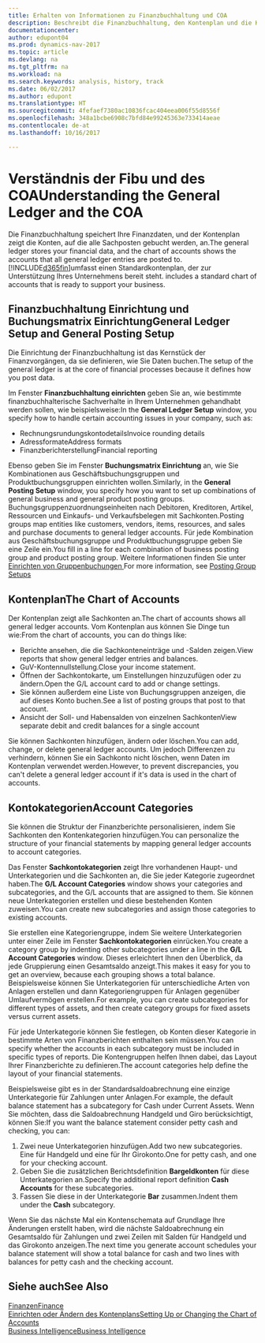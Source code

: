 ```yaml
---
title: Erhalten von Informationen zu Finanzbuchhaltung und COA
description: Beschreibt die Finanzbuchhaltung, den Kontenplan und die Kontokategorien.
documentationcenter: 
author: edupont04
ms.prod: dynamics-nav-2017
ms.topic: article
ms.devlang: na
ms.tgt_pltfrm: na
ms.workload: na
ms.search.keywords: analysis, history, track
ms.date: 06/02/2017
ms.author: edupont
ms.translationtype: HT
ms.sourcegitcommit: 4fefaef7380ac10836fcac404eea006f55d8556f
ms.openlocfilehash: 348a1bcbe6908c7bfd84e99245363e733414aeae
ms.contentlocale: de-at
ms.lasthandoff: 10/16/2017

---
```

# <a name="understanding-the-general-ledger-and-the-coa"></a><span data-ttu-id="109e3-103">Verständnis der Fibu und des COA</span><span class="sxs-lookup"><span data-stu-id="109e3-103">Understanding the General Ledger and the COA</span></span>
<span data-ttu-id="109e3-104">Die Finanzbuchhaltung speichert Ihre Finanzdaten, und der Kontenplan zeigt die Konten, auf die alle Sachposten gebucht werden, an.</span><span class="sxs-lookup"><span data-stu-id="109e3-104">The general ledger stores your financial data, and the chart of accounts shows the accounts that all general ledger entries are posted to.</span></span> [!INCLUDE[d365fin](includes/d365fin_md.md)]<span data-ttu-id="109e3-105">umfasst einen Standardkontenplan, der zur Unterstützung Ihres Unternehmens bereit steht.</span><span class="sxs-lookup"><span data-stu-id="109e3-105"> includes a standard chart of accounts that is ready to support your business.</span></span>

## <a name="general-ledger-setup-and-general-posting-setup"></a><span data-ttu-id="109e3-106">Finanzbuchhaltung Einrichtung und Buchungsmatrix Einrichtung</span><span class="sxs-lookup"><span data-stu-id="109e3-106">General Ledger Setup and General Posting Setup</span></span>
<span data-ttu-id="109e3-107">Die Einrichtung der Finanzbuchhaltung ist das Kernstück der Finanzvorgängen, da sie definieren, wie Sie Daten buchen.</span><span class="sxs-lookup"><span data-stu-id="109e3-107">The setup of the general ledger is at the core of financial processes because it defines how you post data.</span></span>  

<span data-ttu-id="109e3-108">Im Fenster **Finanzbuchhaltung einrichten** geben Sie an, wie bestimmte finanzbuchhalterische Sachverhalte in Ihrem Unternehmen gehandhabt werden sollen, wie beispielsweise:</span><span class="sxs-lookup"><span data-stu-id="109e3-108">In the **General Ledger Setup** window, you specify how to handle certain accounting issues in your company, such as:</span></span>  

* <span data-ttu-id="109e3-109">Rechnungsrundungskontodetails</span><span class="sxs-lookup"><span data-stu-id="109e3-109">Invoice rounding details</span></span>  
* <span data-ttu-id="109e3-110">Adressformate</span><span class="sxs-lookup"><span data-stu-id="109e3-110">Address formats</span></span>  
* <span data-ttu-id="109e3-111">Finanzberichterstellung</span><span class="sxs-lookup"><span data-stu-id="109e3-111">Financial reporting</span></span>  

<span data-ttu-id="109e3-112">Ebenso geben Sie im Fenster **Buchungsmatrix Einrichtung** an, wie Sie Kombinationen aus Geschäftsbuchungsgruppen und Produktbuchungsgruppen einrichten wollen.</span><span class="sxs-lookup"><span data-stu-id="109e3-112">Similarly, in the **General Posting Setup** window, you specify how you want to set up combinations of general business and general product posting groups.</span></span> <span data-ttu-id="109e3-113">Buchungsgruppenzuordnungseinheiten nach Debitoren, Kreditoren, Artikel, Ressourcen und Einkaufs- und Verkaufsbelegen mit Sachkonten.</span><span class="sxs-lookup"><span data-stu-id="109e3-113">Posting groups map entities like customers, vendors, items, resources, and sales and purchase documents to general ledger accounts.</span></span> <span data-ttu-id="109e3-114">Für jede Kombination aus Geschäftsbuchungsgruppe und Produktbuchungsgruppe geben Sie eine Zeile ein.</span><span class="sxs-lookup"><span data-stu-id="109e3-114">You fill in a line for each combination of business posting group and product posting group.</span></span> <span data-ttu-id="109e3-115">Weitere Informationen finden Sie unter [Einrichten von Gruppenbuchungen ](finance-posting-groups.md)</span><span class="sxs-lookup"><span data-stu-id="109e3-115">For more information, see [Posting Group Setups](finance-posting-groups.md)</span></span>  

## <a name="the-chart-of-accounts"></a><span data-ttu-id="109e3-116">Kontenplan</span><span class="sxs-lookup"><span data-stu-id="109e3-116">The Chart of Accounts</span></span>
<span data-ttu-id="109e3-117">Der Kontenplan zeigt alle Sachkonten an.</span><span class="sxs-lookup"><span data-stu-id="109e3-117">The chart of accounts shows all general ledger accounts.</span></span> <span data-ttu-id="109e3-118">Vom Kontenplan aus können Sie Dinge tun wie:</span><span class="sxs-lookup"><span data-stu-id="109e3-118">From the chart of accounts, you can do things like:</span></span>  

* <span data-ttu-id="109e3-119">Berichte ansehen, die die Sachkonteneinträge und -Salden zeigen.</span><span class="sxs-lookup"><span data-stu-id="109e3-119">View reports that show general ledger entries and balances.</span></span>  
* <span data-ttu-id="109e3-120">GuV-Kontennullstellung.</span><span class="sxs-lookup"><span data-stu-id="109e3-120">Close your income statement.</span></span>  
* <span data-ttu-id="109e3-121">Öffnen der Sachkontokarte, um Einstellungen hinzuzufügen oder zu ändern.</span><span class="sxs-lookup"><span data-stu-id="109e3-121">Open the G/L account card to add or change settings.</span></span>  
* <span data-ttu-id="109e3-122">Sie können außerdem eine Liste von Buchungsgruppen anzeigen, die auf dieses Konto buchen.</span><span class="sxs-lookup"><span data-stu-id="109e3-122">See a list of posting groups that post to that account.</span></span>
* <span data-ttu-id="109e3-123">Ansicht der Soll- und Habensalden von einzelnen Sachkonten</span><span class="sxs-lookup"><span data-stu-id="109e3-123">View separate debit and credit balances for a single account</span></span>  

<span data-ttu-id="109e3-124">Sie können Sachkonten hinzufügen, ändern oder löschen.</span><span class="sxs-lookup"><span data-stu-id="109e3-124">You can add, change, or delete general ledger accounts.</span></span> <span data-ttu-id="109e3-125">Um jedoch Differenzen zu verhindern, können Sie ein Sachkonto nicht löschen, wenn Daten im Kontenplan verwendet werden.</span><span class="sxs-lookup"><span data-stu-id="109e3-125">However, to prevent discrepancies, you can't delete a general ledger account if it's data is used in the chart of accounts.</span></span>  

## <a name="account-categories"></a><span data-ttu-id="109e3-126">Kontokategorien</span><span class="sxs-lookup"><span data-stu-id="109e3-126">Account Categories</span></span>
<span data-ttu-id="109e3-127">Sie können die Struktur der Finanzberichte personalisieren, indem Sie Sachkonten den Kontenkategorien hinzufügen.</span><span class="sxs-lookup"><span data-stu-id="109e3-127">You can personalize the structure of your financial statements by mapping general ledger accounts to account categories.</span></span>  

<span data-ttu-id="109e3-128">Das Fenster **Sachkontokategorien** zeigt Ihre vorhandenen Haupt- und Unterkategorien und die Sachkonten an, die Sie jeder Kategorie zugeordnet haben.</span><span class="sxs-lookup"><span data-stu-id="109e3-128">The **G/L Account Categories** window shows your categories and subcategories, and the G/L accounts that are assigned to them.</span></span> <span data-ttu-id="109e3-129">Sie können neue Unterkategorien erstellen und diese bestehenden Konten zuweisen.</span><span class="sxs-lookup"><span data-stu-id="109e3-129">You can create new subcategories and assign those categories to existing accounts.</span></span>  

<span data-ttu-id="109e3-130">Sie erstellen eine Kategoriengruppe, indem Sie weitere Unterkategorien unter einer Zeile im Fenster **Sachkontokategorien** einrücken.</span><span class="sxs-lookup"><span data-stu-id="109e3-130">You create a category group by indenting other subcategories under a line in the **G/L Account Categories** window.</span></span> <span data-ttu-id="109e3-131">Dieses erleichtert Ihnen den Überblick, da jede Gruppierung einen Gesamtsaldo anzeigt.</span><span class="sxs-lookup"><span data-stu-id="109e3-131">This makes it easy for you to get an overview, because each grouping shows a total balance.</span></span> <span data-ttu-id="109e3-132">Beispielsweise können Sie Unterkategorien für unterschiedliche Arten von Anlagen erstellen und dann Kategoriengruppen für Anlagen gegenüber Umlaufvermögen erstellen.</span><span class="sxs-lookup"><span data-stu-id="109e3-132">For example, you can create subcategories for different types of assets, and then create category groups for fixed assets versus current assets.</span></span>  

<span data-ttu-id="109e3-133">Für jede Unterkategorie können Sie festlegen, ob Konten dieser Kategorie in bestimmte Arten von Finanzberichten enthalten sein müssen.</span><span class="sxs-lookup"><span data-stu-id="109e3-133">You can specify whether the accounts in each subcategory must be included in specific types of reports.</span></span> <span data-ttu-id="109e3-134">Die Kontengruppen helfen Ihnen dabei, das Layout Ihrer Finanzberichte zu definieren.</span><span class="sxs-lookup"><span data-stu-id="109e3-134">The account categories help define the layout of your financial statements.</span></span>  

<span data-ttu-id="109e3-135">Beispielsweise gibt es in der Standardsaldoabrechnung eine einzige Unterkategorie für Zahlungen unter Anlagen.</span><span class="sxs-lookup"><span data-stu-id="109e3-135">For example, the default balance statement has a subcategory for Cash under Current Assets.</span></span> <span data-ttu-id="109e3-136">Wenn Sie möchten, dass die Saldoabrechnung Handgeld und Giro berücksichtigt, können Sie:</span><span class="sxs-lookup"><span data-stu-id="109e3-136">If you want the balance statement consider petty cash and checking, you can:</span></span>  

1. <span data-ttu-id="109e3-137">Zwei neue Unterkategorien hinzufügen.</span><span class="sxs-lookup"><span data-stu-id="109e3-137">Add two new subcategories.</span></span> <span data-ttu-id="109e3-138">Eine für Handgeld und eine für Ihr Girokonto.</span><span class="sxs-lookup"><span data-stu-id="109e3-138">One for petty cash, and one for your checking account.</span></span>  
2. <span data-ttu-id="109e3-139">Geben Sie die zusätzlichen Berichtsdefinition **Bargeldkonten** für diese Unterkategorien an.</span><span class="sxs-lookup"><span data-stu-id="109e3-139">Specify the additional report definition **Cash Accounts** for these subcategories.</span></span>  
3. <span data-ttu-id="109e3-140">Fassen Sie diese in der Unterkategorie **Bar** zusammen.</span><span class="sxs-lookup"><span data-stu-id="109e3-140">Indent them under the **Cash** subcategory.</span></span>  

<span data-ttu-id="109e3-141">Wenn Sie das nächste Mal ein Kontenschemata auf Grundlage Ihre Änderungen erstellt haben, wird die nächste Saldoabrechnung ein Gesamtsaldo für Zahlungen und zwei Zeilen mit Salden für Handgeld und das Girokonto anzeigen.</span><span class="sxs-lookup"><span data-stu-id="109e3-141">The next time you generate account schedules your balance statement will show a total balance for cash and two lines with balances for petty cash and the checking account.</span></span>  

## <a name="see-also"></a><span data-ttu-id="109e3-142">Siehe auch</span><span class="sxs-lookup"><span data-stu-id="109e3-142">See Also</span></span>
[<span data-ttu-id="109e3-143">Finanzen</span><span class="sxs-lookup"><span data-stu-id="109e3-143">Finance</span></span>](finance.md)  
[<span data-ttu-id="109e3-144">Einrichten oder Ändern des Kontenplans</span><span class="sxs-lookup"><span data-stu-id="109e3-144">Setting Up or Changing the Chart of Accounts</span></span>](finance-setup-chart-accounts.md)  
[<span data-ttu-id="109e3-145">Business Intelligence</span><span class="sxs-lookup"><span data-stu-id="109e3-145">Business Intelligence</span></span>](bi.md)  

